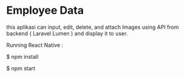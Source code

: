 # Employee Data

this aplikasi can input, edit, delete, and attach Images using API from backend ( Laravel Lumen ) and display it to user.

Running React Native :

$ npm install

$ npm start
